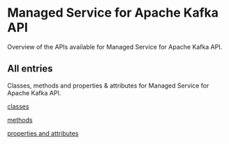 [
This is a templated file. Adding content to this file may result in it being
reverted. Instead, if you want to place additional content, create an
"overview_content.md" file in `docs/` directory. The Sphinx tool will
pick up on the content and merge the content.
]: #

# Managed Service for Apache Kafka API

Overview of the APIs available for Managed Service for Apache Kafka API.

## All entries

Classes, methods and properties & attributes for
Managed Service for Apache Kafka API.

[classes](https://cloud.google.com/python/docs/reference/managedkafka/latest/summary_class.html)

[methods](https://cloud.google.com/python/docs/reference/managedkafka/latest/summary_method.html)

[properties and
attributes](https://cloud.google.com/python/docs/reference/managedkafka/latest/summary_property.html)
